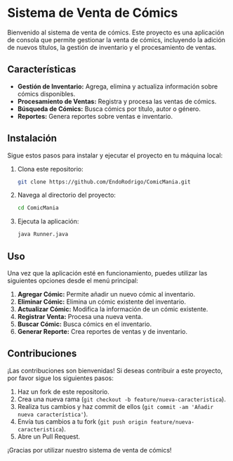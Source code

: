 # Sistema de Venta de Cómics

Bienvenido al sistema de venta de cómics. Este proyecto es una aplicación de consola que permite gestionar la venta de cómics, incluyendo la adición de nuevos títulos, la gestión de inventario y el procesamiento de ventas.

## Características

- **Gestión de Inventario:** Agrega, elimina y actualiza información sobre cómics disponibles.
- **Procesamiento de Ventas:** Registra y procesa las ventas de cómics.
- **Búsqueda de Cómics:** Busca cómics por título, autor o género.
- **Reportes:** Genera reportes sobre ventas e inventario.

## Instalación

Sigue estos pasos para instalar y ejecutar el proyecto en tu máquina local:

1. Clona este repositorio:
    ```sh
    git clone https://github.com/EndoRodrigo/ComicMania.git
    ```

2. Navega al directorio del proyecto:
    ```sh
    cd ComicMania
    ```
4. Ejecuta la aplicación:
    ```sh
    java Runner.java
    ```

## Uso

Una vez que la aplicación esté en funcionamiento, puedes utilizar las siguientes opciones desde el menú principal:

1. **Agregar Cómic:** Permite añadir un nuevo cómic al inventario.
2. **Eliminar Cómic:** Elimina un cómic existente del inventario.
3. **Actualizar Cómic:** Modifica la información de un cómic existente.
4. **Registrar Venta:** Procesa una nueva venta.
5. **Buscar Cómic:** Busca cómics en el inventario.
6. **Generar Reporte:** Crea reportes de ventas y de inventario.

## Contribuciones

¡Las contribuciones son bienvenidas! Si deseas contribuir a este proyecto, por favor sigue los siguientes pasos:

1. Haz un fork de este repositorio.
2. Crea una nueva rama (`git checkout -b feature/nueva-caracteristica`).
3. Realiza tus cambios y haz commit de ellos (`git commit -am 'Añadir nueva característica'`).
4. Envía tus cambios a tu fork (`git push origin feature/nueva-caracteristica`).
5. Abre un Pull Request.

¡Gracias por utilizar nuestro sistema de venta de cómics!
